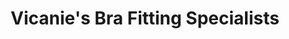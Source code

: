 ---
title: "Vicanie's Bra Fitting Specialists"
url: /guelph/vicanies-bra-fitting-specialists/
shop: clothes
---